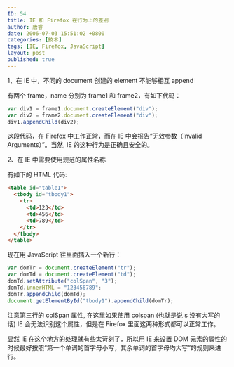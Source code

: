 ```yaml
---
ID: 54
title: IE 和 Firefox 在行为上的差别
author: 唐睿
date: 2006-07-03 15:51:02 +0800
categories: [技术]
tags: [IE, Firefox, JavaScript]
layout: post
published: true
---
```


1、在 IE 中，不同的 document 创建的 element 不能够相互 append

有两个 frame，name 分别为 frame1 和 frame2，有如下代码：

```javascript
var div1 = frame1.document.createElement("div");
var div2 = frame2.document.createElement("div");
div1.appendChild(div2);
```

这段代码，在 Firefox 中工作正常，而在 IE 中会报告“无效参数（Invalid Arguments）”。当然, IE 的这种行为是正确且安全的。

2、在 IE 中需要使用规范的属性名称

有如下的 HTML 代码:

```html
<table id="table1">
  <tbody id="tbody1">
    <tr>
      <td>123</td>
      <td>456</td>
      <td>789</td>
    </tr>
  </tbody>
</table>
```

现在用 JavaScript 往里面插入一个新行：

```javascript
var domTr = document.createElement("tr");
var domTd = document.createElement("td");
domTd.setAttribute("colSpan", "3");
domTd.innerHTML = "123456789";
domTr.appendChild(domTd);
document.getElementById("tbody1").appendChild(domTr);
```

注意第三行的 colSpan 属性, 在这里如果使用 colspan (也就是说 s 没有大写的话) IE 会无法识别这个属性，但是在 Firefox 里面这两种形式都可以正常工作。

显然 IE 在这个地方的处理就有些太苛刻了，所以用 IE 来设置 DOM 元素的属性的时候最好按照“第一个单词的首字母小写，其余单词的首字母均大写”的规则来进行。
